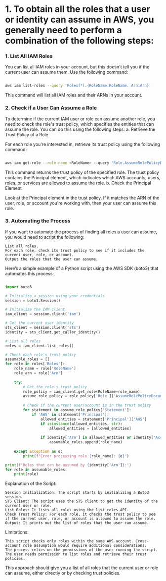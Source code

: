 # 1. To obtain all the roles that a user or identity can assume in AWS, you generally need to perform a combination of the following steps:
### 1. List All IAM Roles

You can list all IAM roles in your account, but this doesn't tell you if the current user can assume them. Use the following command:

```bash

aws iam list-roles --query 'Roles[*].{RoleName:RoleName, Arn:Arn}'
```
This command will list all IAM roles and their ARNs in your account.
### 2. Check if a User Can Assume a Role

To determine if the current IAM user or role can assume another role, you need to check the role's trust policy, which specifies the entities that can assume the role. You can do this using the following steps:
a. Retrieve the Trust Policy of a Role

For each role you're interested in, retrieve its trust policy using the following command:

```bash

aws iam get-role --role-name <RoleName> --query 'Role.AssumeRolePolicyDocument'
```
This command returns the trust policy of the specified role. The trust policy contains the Principal element, which indicates which AWS accounts, users, roles, or services are allowed to assume the role.
b. Check the Principal Element

Look at the Principal element in the trust policy. If it matches the ARN of the user, role, or account you're working with, then your user can assume this role.
### 3. Automating the Process

If you want to automate the process of finding all roles a user can assume, you would need to script the following:

    List all roles.
    For each role, check its trust policy to see if it includes the current user, role, or account.
    Output the roles that the user can assume.

Here’s a simple example of a Python script using the AWS SDK (boto3) that automates this process:

```python

import boto3

# Initialize a session using your credentials
session = boto3.Session()

# Initialize the IAM client
iam_client = session.client('iam')

# Get the current user identity
sts_client = session.client('sts')
identity = sts_client.get_caller_identity()

# List all roles
roles = iam_client.list_roles()

# Check each role's trust policy
assumable_roles = []
for role in roles['Roles']:
    role_name = role['RoleName']
    role_arn = role['Arn']
    
    try:
        # Get the role's trust policy
        role_policy = iam_client.get_role(RoleName=role_name)
        assume_role_policy = role_policy['Role']['AssumeRolePolicyDocument']
        
        # Check if the current user/account is in the trust policy
        for statement in assume_role_policy['Statement']:
            if 'AWS' in statement['Principal']:
                allowed_entities = statement['Principal']['AWS']
                if isinstance(allowed_entities, str):
                    allowed_entities = [allowed_entities]
                
                if identity['Arn'] in allowed_entities or identity['Account'] in allowed_entities:
                    assumable_roles.append(role_name)
                    
    except Exception as e:
        print(f"Error processing role {role_name}: {e}")

print(f"Roles that can be assumed by {identity['Arn']}:")
for role in assumable_roles:
    print(role)
```
Explanation of the Script:

    Session Initialization: The script starts by initializing a Boto3 session.
    STS Client: The script uses the STS client to get the identity of the current user or role.
    List Roles: It lists all roles using the list_roles API.
    Check Trust Policy: For each role, it checks the trust policy to see if the current user, role, or account is allowed to assume the role.
    Output: It prints out the list of roles that the user can assume.

Limitations:

    This script checks only roles within the same AWS account. Cross-account role assumption would require additional considerations.
    The process relies on the permissions of the user running the script. The user needs permission to list roles and retrieve their trust policies.

This approach should give you a list of all roles that the current user or role can assume, either directly or by checking trust policies.
